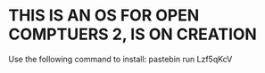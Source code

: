 <h1>THIS IS AN OS FOR OPEN COMPTUERS 2, IS ON CREATION</h1>

Use the following command to install:
pastebin run Lzf5qKcV